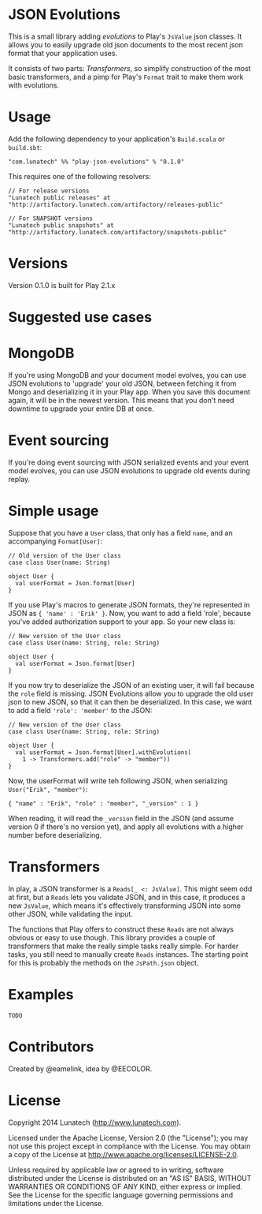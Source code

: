 JSON Evolutions
===============

This is a small library adding _evolutions_ to Play's `JsValue` json classes. It allows you to easily upgrade old json documents to the most recent json format that your application uses.

It consists of two parts: _Transformers_, so simplify construction of the most basic transformers, and a pimp for Play's `Format` trait to make them work with evolutions.

Usage
=====

Add the following dependency to your application's `Build.scala` or `build.sbt`:

    "com.lunatech" %% "play-json-evolutions" % "0.1.0"

This requires one of the following resolvers:

    // For release versions
    "Lunatech public releases" at "http://artifactory.lunatech.com/artifactory/releases-public"
    
    // For SNAPSHOT versions
    "Lunatech public snapshots" at "http://artifactory.lunatech.com/artifactory/snapshots-public"

Versions
========

Version 0.1.0 is built for Play 2.1.x

Suggested use cases
===================

MongoDB
=======
If you're using MongoDB and your document model evolves, you can use JSON evolutions to 'upgrade' your old JSON, between fetching it from Mongo and deserializing it in your Play app. When you save
this document again, it will be in the newest version. This means that you don't need downtime to upgrade your entire DB at once.

Event sourcing
==============
If you're doing event sourcing with JSON serialized events and your event model evolves, you can use JSON evolutions to upgrade old events during replay.


Simple usage
============

Suppose that you have a `User` class, that only has a field `name`, and an accompanying `Format[User]`:

    // Old version of the User class
    case class User(name: String)

    object User {
      val userFormat = Json.format[User]
    }

If you use Play's macros to generate JSON formats, they're represented in JSON as `{ 'name' : 'Erik' }`. Now, you want to add a field 'role', because you've added authorization support to your app. So your new class is:

    // New version of the User class
    case class User(name: String, role: String)

    object User {
      val userFormat = Json.format[User]
    }

If you now try to deserialize the JSON of an existing user, it will fail because the `role` field is missing. JSON Evolutions allow you to upgrade the old user json to new JSON, so that it can then be deserialized. In this case, we want to add a field `'role': 'member'` to the JSON:

    // New version of the User class
    case class User(name: String, role: String)

    object User {
      val userFormat = Json.format[User].withEvolutions(
        1 -> Transformers.add("role" -> "member"))
    }

Now, the userFormat will write teh following JSON, when serializing `User("Erik", "member")`:

    { "name" : "Erik", "role" : "member", "_version" : 1 }

When reading, it will read the `_version` field in the JSON (and assume version 0 if there's no version yet), and apply all evolutions with a higher number before deserializing.

Transformers
============

In play, a JSON transformer is a `Reads[_ <: JsValue]`. This might seem odd at first, but a `Reads` lets you validate JSON, and in this case, it produces a new `JsValue`, which means it's effectively transforming JSON into some other JSON, while validating the input.

The functions that Play offers to construct these `Reads` are not always obvious or easy to use though. This library provides a couple of transformers that make the really simple tasks really simple. For harder tasks, you still need to manually create `Reads` instances. The starting point for this is probably the methods on the `JsPath.json` object.

Examples
========

    TODO

Contributors
============

Created by @eamelink, idea by @EECOLOR.


License
=======

Copyright 2014 Lunatech (http://www.lunatech.com).

Licensed under the Apache License, Version 2.0 (the "License"); you may not use this project except in compliance with the License. You may obtain a copy of the License at http://www.apache.org/licenses/LICENSE-2.0.

Unless required by applicable law or agreed to in writing, software distributed under the License is distributed on an "AS IS" BASIS, WITHOUT WARRANTIES OR CONDITIONS OF ANY KIND, either express or implied. See the License for the specific language governing permissions and limitations under the License.

